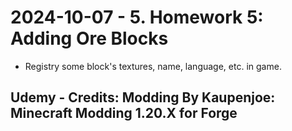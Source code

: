 # 2024-10-07 - 5. Homework 5: Adding Ore Blocks
* Registry some block's textures, name, language, etc. in game.
## Udemy - Credits: Modding By Kaupenjoe: Minecraft Modding 1.20.X for Forge
